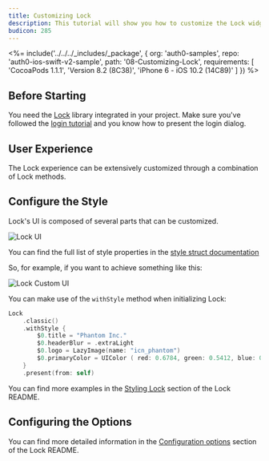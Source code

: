 ```yaml
---
title: Customizing Lock
description: This tutorial will show you how to customize the Lock widget UI.
budicon: 285
---
```


<%= include('../../../_includes/_package', {
  org: 'auth0-samples',
  repo: 'auth0-ios-swift-v2-sample',
  path: '08-Customizing-Lock',
  requirements: [
    'CocoaPods 1.1.1',
    'Version 8.2 (8C38)',
    'iPhone 6 - iOS 10.2 (14C89)'
  ]
}) %>

## Before Starting

You need the [Lock](https://github.com/auth0/Lock.iOS-OSX) library integrated in your project. Make sure you've followed the [login tutorial](/quickstart/native/ios-swift/01-login) and you know how to present the login dialog.

## User Experience

The Lock experience can be extensively customized through a combination of Lock methods.

## Configure the Style

Lock's UI is composed of several parts that can be customized.

<div class="phone-mockup"><img src="/media/articles/libraries/lock-ios/customization/lock_2_ui.png" alt="Lock UI"></div>

You can find the full list of style properties in the [style struct documentation](https://github.com/auth0/Lock.iOS-OSX/blob/v2/Lock/Style.swift)

So, for example, if you want to achieve something like this:

<div class="phone-mockup"><img src="/media/articles/native-platforms/ios-swift/lock_2_style.png" alt="Lock Custom UI"></div>

You can make use of the `withStyle` method when initializing Lock:

```swift
Lock
    .classic()
    .withStyle {
        $0.title = "Phantom Inc."
        $0.headerBlur = .extraLight
        $0.logo = LazyImage(name: "icn_phantom")
        $0.primaryColor = UIColor ( red: 0.6784, green: 0.5412, blue: 0.7333, alpha: 1.0 )
    }
    .present(from: self)
```

You can find more examples in the [Styling Lock](https://github.com/auth0/Lock.iOS-OSX/tree/v2#styling-lock) section of the Lock README.

## Configuring the Options

You can find more detailed information in the [Configuration options](https://github.com/auth0/Lock.iOS-OSX/tree/v2#customization-options) section of the Lock README.

